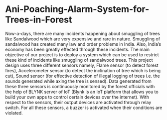 # Ani-Poaching-Alarm-System-for-Trees-in-Forest

Now-a-days, there are many incidents happening about smuggling of trees like Sandalwood which are very expensive and rare in nature. Smuggling of sandalwood has created many law and order problems in India. Also, India’s economy has been greatly effected through these incidents. The main objective of our project is to deploy a system which can be used to restrict these kind of incidents like smuggling of sandalwood trees. This project design uses three different sensors namely, Flame sensor (to detect forest fires), Accelerometer sensor (to detect the inclination of tree which is being cut), Sound sensor (for effective detection of illegal logging of trees i.e. the sounds generated while axing the tree is sensed). Data generated from these three sensors is continuously monitored by the forest officials with the help of BLYNK server of IoT (Blynk is an IoT platform that allows you to build your own apps to control certain devices over the internet). With respect to the sensors, their output devices are activated through relay switch. For all these sensors, a buzzer is activated when their conditions are violated.
                                
